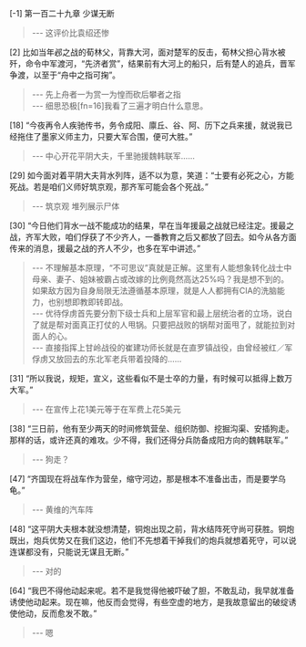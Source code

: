 
[-1] 第一百二十九章 少谋无断
>--- 这评价比袁绍还惨<br>

[2] 比如当年邲之战的荀林父，背靠大河，面对楚军的反击，荀林父担心背水被歼，命令中军渡河，“先济者赏”，结果前有大河上的船只，后有楚人的追兵，晋军争渡，以至于“舟中之指可掬”。
>--- 先上舟者一为赏一为惶而砍后攀者之指<br>
>--- 细思恐极[fn=16]我看了三遍才明白什么意思。<br>

[18] “今夜再令人疾驰传书，务令成阳、廪丘、谷、阿、历下之兵来援，就说我已经拖住了墨家义师主力，只要大军合围，便可大胜。”
>--- 中心开花平阴大夫，千里驰援魏韩联军……<br>

[29] 如今面对着平阴大夫背水列阵，适不以为意，笑道：“士要有必死之心，方能死战。若是咱们义师好筑京观，那齐军可能会各个死战。”
>--- 筑京观 堆列展示尸体<br>

[30] “今日他们背水一战不能成功的结果，早在当年援最之战就已经注定。援最之战，齐军大败，咱们俘获了不少齐人，一番教育之后又都放了回去。如今从各方面传来的消息，援最之战的齐人不少，也多在军中讲述。”
>--- 不理解基本原理，“不可思议”真就是正解。这里有人能想象转化战士中母亲、妻子、姐妹被霸占或改嫁的比例竟然高达25%吗？我是想不到的。如果敌方因为自身局限无法遵循基本原理，就是人人都拥有CIA的洗脑能力，也别想即教即转即战。<br>
>--- 优待俘虏首先要分割下级士兵和上层军官和最上层统治者的立场，说白了就是帮对面真正打仗的人甩锅。只要把战败的锅帮对面甩了，就能拉到对面人的心。<br>
>--- 直接指挥上甘岭战役的崔建功师长就是在直罗镇战役，由曾经被红／军俘虏又放回去的东北军老兵带着投降的……<br>

[31] “所以我说，规矩，宣义，这些看似不是士卒的力量，有时候可以抵得上数万大军。”
>--- 在宣传上花1美元等于在军费上花5美元<br>

[38] “三日前，他有至少两天的时间修筑营垒、组织防御、挖掘沟渠、安插狗走。那样的话，或许还真的难攻。少不得，我们还得分兵防备成阳方向的魏韩联军。”
>--- 狗走？<br>

[47] “齐国现在将战车作为营垒，缩守河边，那是根本不准备出击，而是要学乌龟。”
>--- 黄维的汽车阵<br>

[48] “这平阴大夫根本就没想清楚，铜炮出现之前，背水结阵死守尚可获胜。铜炮既出，炮兵优势又在我们这边，他们不先想着干掉我们的炮兵就想着死守，可以说连谋都没有，只能说无谋且无断。”
>--- 对的<br>

[64] “我巴不得他动起来呢。若不是我觉得他被吓破了胆，不敢乱动，我早就准备诱使他动起来。现在嘛，他反而会觉得，有些空虚的地方，是我故意留出的破绽诱使他动，反而愈发不敢。”
>--- 嗯<br>
